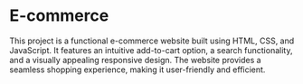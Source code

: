 # E-commerce
This project is a  functional e-commerce website built using HTML, CSS, and JavaScript. It features an intuitive add-to-cart option, a search functionality, and a visually appealing responsive design. The website provides a seamless shopping experience, making it user-friendly and efficient.
